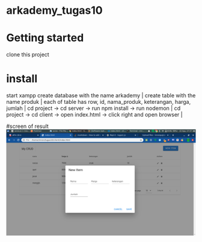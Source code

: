 # arkademy_tugas10
# Getting started
clone this project



# install
start xampp
create database with the name arkademy |
create table with the name produk |
each of table has row, id, nama_produk, keterangan, harga, jumlah |
cd project -> cd server -> run npm install -> run nodemon |
cd project -> cd client -> open index.html -> click right and open browser |

#screen of result
![Alt text](https://github.com/imronpuji/arkademy_tugas10/blob/master/add.png "modal add")
